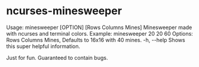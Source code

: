 # ncurses-minesweeper
Usage: minesweeper [OPTION] [Rows Columns Mines]
	Minesweeper made with ncurses and terminal colors.
Example: minesweeper 20 20 60
Options:
	Rows Columns Mines,		Defaults to 16x16 with 40 mines.
	-h, --help			Shows this super helpful information.



Just for fun. Guaranteed to contain bugs.
